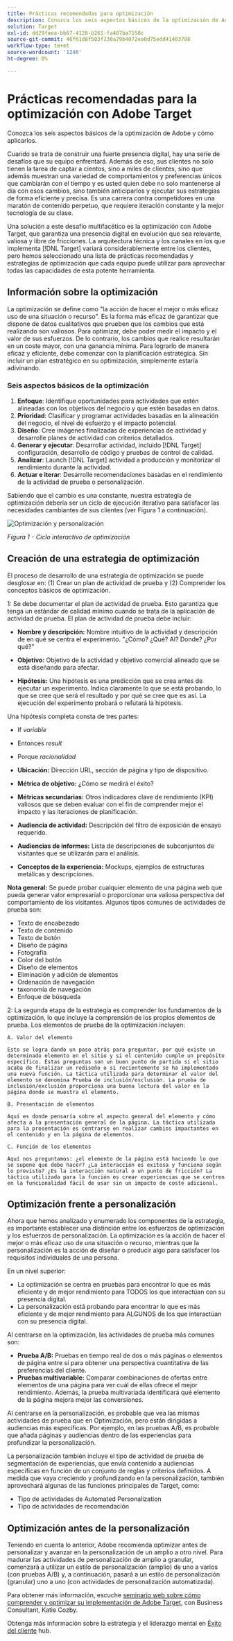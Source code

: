 ```yaml
---
title: Prácticas recomendadas para optimización
description: Conozca los seis aspectos básicos de la optimización de Adobe y cómo aplicarlos.
solution: Target
exl-id: dd29faea-bb67-4128-b261-fa407ba7158c
source-git-commit: 46f61d8f503f230a79b4072ea0d75edd41403708
workflow-type: tm+mt
source-wordcount: '1246'
ht-degree: 0%

---
```


# Prácticas recomendadas para la optimización con Adobe Target

Conozca los seis aspectos básicos de la optimización de Adobe y cómo aplicarlos.

Cuando se trata de construir una fuerte presencia digital, hay una serie de desafíos que su equipo enfrentará. Además de eso, sus clientes no solo tienen la tarea de captar a cientos, sino a miles de clientes, sino que además muestran una variedad de comportamientos y preferencias únicos que cambiarán con el tiempo y es usted quien debe no solo mantenerse al día con esos cambios, sino también anticiparlos y ejecutar sus estrategias de forma eficiente y precisa. Es una carrera contra competidores en una maratón de contenido perpetuo, que requiere iteración constante y la mejor tecnología de su clase.

Una solución a este desafío multifacético es la optimización con Adobe Target, que garantiza una presencia digital en evolución que sea relevante, valiosa y libre de fricciones. La arquitectura técnica y los canales en los que implementa [!DNL Target] variará considerablemente entre los clientes, pero hemos seleccionado una lista de prácticas recomendadas y estrategias de optimización que cada equipo puede utilizar para aprovechar todas las capacidades de esta potente herramienta.

## Información sobre la optimización

La optimización se define como &quot;la acción de hacer el mejor o más eficaz uso de una situación o recurso&quot;. Es la forma más eficaz de garantizar que dispone de datos cualitativos que prueben que los cambios que está realizando son valiosos. Para optimizar, debe poder medir el impacto y el valor de sus esfuerzos. De lo contrario, los cambios que realice resultarán en un coste mayor, con una ganancia mínima. Para lograrlo de manera eficaz y eficiente, debe comenzar con la planificación estratégica. Sin incluir un plan estratégico en su optimización, simplemente estaría adivinando.

### Seis aspectos básicos de la optimización

1. **Enfoque**: Identifique oportunidades para actividades que estén alineadas con los objetivos del negocio y que estén basadas en datos.
1. **Prioridad**: Clasificar y programar actividades basadas en la alineación del negocio, el nivel de esfuerzo y el impacto potencial.
1. **Diseño**: Cree imágenes finalizadas de experiencias de actividad y desarrolle planes de actividad con criterios detallados.
1. **Generar y ejecutar**: Desarrollar actividad, incluido [!DNL Target] configuración, desarrollo de código y pruebas de control de calidad.
1. **Analizar**: Launch [!DNL Target] actividad a producción y monitorizar el rendimiento durante la actividad.
1. **Actuar e iterar**: Desarrolle recomendaciones basadas en el rendimiento de la actividad de prueba o personalización.

Sabiendo que el cambio es una constante, nuestra estrategia de optimización debería ser un ciclo de ejecución iterativo para satisfacer las necesidades cambiantes de sus clientes (ver Figura 1 a continuación).

![Optimización y personalización](assets/optimize-and-personalize.png)

_Figura 1 - Ciclo interactivo de optimización_

## Creación de una estrategia de optimización

El proceso de desarrollo de una estrategia de optimización se puede desglosar en: (1) Crear un plan de actividad de prueba y (2) Comprender los conceptos básicos de optimización.

1: Se debe documentar el plan de actividad de prueba. Esto garantiza que tenga un estándar de calidad mínimo cuando se trata de la aplicación de actividad de prueba. El plan de actividad de prueba debe incluir:

* **Nombre y descripción:** Nombre intuitivo de la actividad y descripción de en qué se centra el experimento. &quot;¿Cómo? ¿Qué? Al? Donde? ¿Por qué?&quot;

* **Objetivo:** Objetivo de la actividad y objetivo comercial alineado que se está diseñando para afectar.

* **Hipótesis:** Una hipótesis es una predicción que se crea antes de ejecutar un experimento. Indica claramente lo que se está probando, lo que se cree que será el resultado y por qué se cree que es así. La ejecución del experimento probará o refutará la hipótesis.

Una hipótesis completa consta de tres partes:

* If _variable_
* Entonces _result_
* Porque _racionalidad_

* **Ubicación:** Dirección URL, sección de página y tipo de dispositivo.
* **Métrica de objetivo:** ¿Cómo se medirá el éxito?
* **Métricas secundarias:** Otros indicadores clave de rendimiento (KPI) valiosos que se deben evaluar con el fin de comprender mejor el impacto y las iteraciones de planificación.
* **Audiencia de actividad:** Descripción del filtro de exposición de ensayo requerido.
* **Audiencias de informes:** Lista de descripciones de subconjuntos de visitantes que se utilizarán para el análisis.
* **Conceptos de la experiencia:** Mockups, ejemplos de estructuras metálicas y descripciones.

**Nota general:** Se puede probar cualquier elemento de una página web que pueda generar valor empresarial o proporcionar una valiosa perspectiva del comportamiento de los visitantes. Algunos tipos comunes de actividades de prueba son:

* Texto de encabezado
* Texto de contenido
* Texto de botón
* Diseño de página
* Fotografía
* Color del botón
* Diseño de elementos
* Eliminación y adición de elementos
* Ordenación de navegación
* taxonomía de navegación
* Enfoque de búsqueda

2: La segunda etapa de la estrategia es comprender los fundamentos de la optimización, lo que incluye la comprensión de los propios elementos de prueba. Los elementos de prueba de la optimización incluyen:

    A. Valor del elemento
    
    Esto se logra dando un paso atrás para preguntar, por qué existe un determinado elemento en el sitio y si el contenido cumple un propósito específico. Estas preguntas son un buen punto de partida si el sitio acaba de finalizar un rediseño o si recientemente se ha implementado una nueva función. La táctica utilizada para determinar el valor del elemento se denomina Prueba de inclusión/exclusión. La prueba de inclusión/exclusión proporciona una buena lectura del valor en la página donde se muestra el elemento.
    
    B. Presentación de elementos
    
    Aquí es donde pensaría sobre el aspecto general del elemento y cómo afecta a la presentación general de la página. La táctica utilizada para la presentación es centrarse en realizar cambios impactantes en el contenido y en la página de elementos.
    
    C. Función de los elementos
    
    Aquí nos preguntamos: ¿el elemento de la página está haciendo lo que se supone que debe hacer? ¿La interacción es exitosa y funciona según lo previsto? ¿Es la interacción natural o un punto de fricción? La táctica utilizada para la función es crear experiencias que se centren en la funcionalidad fácil de usar sin un impacto de coste adicional.

## Optimización frente a personalización

Ahora que hemos analizado y enumerado los componentes de la estrategia, es importante establecer una distinción entre los esfuerzos de optimización y los esfuerzos de personalización. La optimización es la acción de hacer el mejor o más eficaz uso de una situación o recurso, mientras que la personalización es la acción de diseñar o producir algo para satisfacer los requisitos individuales de una persona.

En un nivel superior:

* La optimización se centra en pruebas para encontrar lo que es más eficiente y de mejor rendimiento para TODOS los que interactúan con su presencia digital.
* La personalización está probando para encontrar lo que es más eficiente y de mejor rendimiento para ALGUNOS de los que interactúan con su presencia digital.

Al centrarse en la optimización, las actividades de prueba más comunes son:

* **Prueba A/B:** Pruebas en tiempo real de dos o más páginas o elementos de página entre sí para obtener una perspectiva cuantitativa de las preferencias del cliente.
* **Pruebas multivariable:** Comparar combinaciones de ofertas entre elementos de una página para ver cuál de ellas ofrece el mejor rendimiento. Además, la prueba multivariada identificará qué elemento de la página mejora mejor las conversiones.

Al centrarse en la personalización, es probable que vea las mismas actividades de prueba que en Optimización, pero están dirigidas a audiencias más específicas. Por ejemplo, en las pruebas A/B, es probable que añada páginas y audiencias dentro de las experiencias para profundizar la personalización.

La personalización también incluye el tipo de actividad de prueba de segmentación de experiencias, que envía contenido a audiencias específicas en función de un conjunto de reglas y criterios definidos. A medida que vaya creciendo y profundizando en la personalización, también aprovechará algunas de las funciones principales de Target, como:

* Tipo de actividades de Automated Personalization
* Tipo de actividades de recomendación

## Optimización antes de la personalización

Teniendo en cuenta lo anterior, Adobe recomienda optimizar antes de personalizar y avanzar en la personalización de un amplio a otro nivel. Para madurar las actividades de personalización de amplio a granular, comenzará a utilizar un estilo de personalización (amplio) de uno a varios (con pruebas A/B) y, a continuación, pasará a un estilo de personalización (granular) uno a uno (con actividades de personalización automatizada).

Para obtener más información, escuche [seminario web sobre cómo comprender y optimizar su implementación de Adobe Target](https://adobecustomersuccess.adobeconnect.com/pkfafpzd9yarmp4/), con Business Consultant, Katie Cozby.

Obtenga más información sobre la estrategia y el liderazgo mental en [Éxito del cliente](https://experienceleague.corp.adobe.com/docs/customer-success/customer-success/overview.html) hub.
